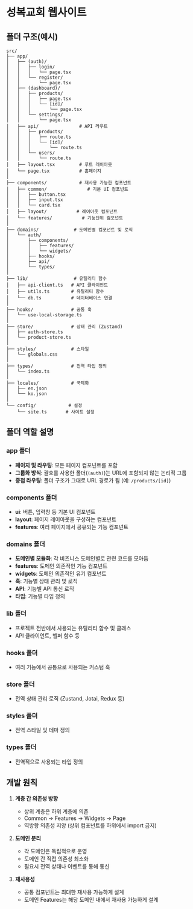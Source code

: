 # 성복교회 웹사이트

## 폴더 구조(예시)

```
src/
├── app/                    
│   ├── (auth)/            
│   │   ├── login/
│   │   │   └── page.tsx
│   │   └── register/
│   │       └── page.tsx
│   ├── (dashboard)/       
│   │   ├── products/
│   │   │   ├── page.tsx
│   │   │   └── [id]/
│   │   │       └── page.tsx
│   │   └── settings/
│   │       └── page.tsx
│   ├── api/               # API 라우트
│   │   ├── products/
│   │   │   ├── route.ts
│   │   │   └── [id]/
│   │   │       └── route.ts
│   │   └── users/
│   │       └── route.ts
│   ├── layout.tsx         # 루트 레이아웃
│   └── page.tsx           # 홈페이지
│
├── components/            # 재사용 가능한 컴포넌트
│   ├── common/               # 기본 UI 컴포넌트
│   │   ├── button.tsx    
│   │   ├── input.tsx     
│   │   └── card.tsx      
│   ├── layout/           # 레이아웃 컴포넌트
│   └── features/           # 기능단위 컴포넌트
│
├── domains/             # 도메인별 컴포넌트 및 로직
│   └── auth/            
│       ├── components/
│       │   ├── features/
│       │   └── widgets/
│       ├── hooks/
│       ├── api/
│       └── types/
│
├── lib/                 # 유틸리티 함수
│   ├── api-client.ts   # API 클라이언트
│   ├── utils.ts        # 유틸리티 함수
│   └── db.ts           # 데이터베이스 연결
│
├── hooks/              # 공통 훅
│   └── use-local-storage.ts  
│
├── store/              # 상태 관리 (Zustand)
│   ├── auth-store.ts   
│   └── product-store.ts  
│
├── styles/             # 스타일
│   └── globals.css
│
├── types/              # 전역 타입 정의
│   └── index.ts
│
├── locales/            # 국제화
│   ├── en.json
│   └── ko.json
│
└── config/            # 설정
    └── site.ts       # 사이트 설정
```

## 폴더 역할 설명

### app 폴더
- **페이지 및 라우팅**: 모든 페이지 컴포넌트를 포함
- **그룹화 방식**: 괄호를 사용한 폴더(`(auth)`)는 URL에 포함되지 않는 논리적 그룹
- **중첩 라우팅**: 폴더 구조가 그대로 URL 경로가 됨 (예: `/products/[id]`)

### components 폴더
- **ui**: 버튼, 입력창 등 기본 UI 컴포넌트
- **layout**: 페이지 레이아웃을 구성하는 컴포넌트
- **features**: 여러 페이지에서 공유되는 기능 컴포넌트

### domains 폴더
- **도메인별 모듈화**: 각 비즈니스 도메인별로 관련 코드를 모아둠
- **features**: 도메인 의존적인 기능 컴포넌트
- **widgets**: 도메인 의존적인 유기 컴포넌트
- **훅**: 기능별 상태 관리 및 로직
- **API**: 기능별 API 통신 로직
- **타입**: 기능별 타입 정의

### lib 폴더
- 프로젝트 전반에서 사용되는 유틸리티 함수 및 클래스
- API 클라이언트, 헬퍼 함수 등

### hooks 폴더
- 여러 기능에서 공통으로 사용되는 커스텀 훅

### store 폴더
- 전역 상태 관리 로직 (Zustand, Jotai, Redux 등)

### styles 폴더
- 전역 스타일 및 테마 정의

### types 폴더
- 전역적으로 사용되는 타입 정의

## 개발 원칙

1. **계층 간 의존성 방향**
   - 상위 계층은 하위 계층에 의존
   - Common → Features → Widgets → Page
   - 역방향 의존성 지양 (상위 컴포넌트를 하위에서 import 금지)

2. **도메인 분리**
   - 각 도메인은 독립적으로 운영
   - 도메인 간 직접 의존성 최소화
   - 필요시 전역 상태나 이벤트를 통해 통신

3. **재사용성**
   - 공통 컴포넌트는 최대한 재사용 가능하게 설계
   - 도메인 Features는 해당 도메인 내에서 재사용 가능하게 설계